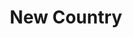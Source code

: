 ---
pid: llb15
title: New Country
location_transcription: Washington Av. and Delaware Av.
coordinates: "[-75.143355, 39.933313]"
zipcode: '75012'
gen_neighborhood: 
neighborhood: 
outside_phl: "  "
age: '17'
age_range: 13-19
instagram: 
image_file_name: llb_15.jpg
proposal_transcription: A big hand holding a US. passport to reminds the immigration
  history of the city. I don't draw very well but this something like that.
topic: Immigration
topic_summary: 0, 0
type: Other No Form
keywords_other: immigration
credit: 
image_labels: 
twitter: 
facebook: 
permalink: "/monuments/llb15/"
layout: item-page
---